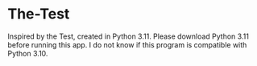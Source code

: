 # The-Test
Inspired by the Test, created in Python 3.11.
Please download Python 3.11 before running this app. I do not know if this program is compatible with Python 3.10.
